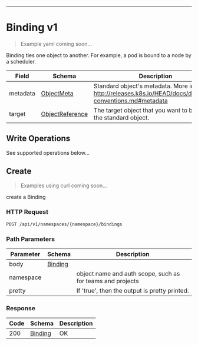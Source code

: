 

-----------

# Binding v1






> Example yaml coming soon...


Binding ties one object to another. For example, a pod is bound to a node by a scheduler.



Field        | Schema     | Description
------------ | ---------- | -----------
metadata | [ObjectMeta](#objectmeta-v1) | Standard object's metadata. More info: http://releases.k8s.io/HEAD/docs/devel/api-conventions.md#metadata
target | [ObjectReference](#objectreference-v1) | The target object that you want to bind to the standard object.





## <strong>Write Operations</strong>

See supported operations below...

## Create

> Examples using curl coming soon...

create a Binding

### HTTP Request

`POST /api/v1/namespaces/{namespace}/bindings`

### Path Parameters

Parameter    | Schema     | Description
------------ | ---------- | -----------
body | [Binding](#binding-v1) | 
namespace |  | object name and auth scope, such as for teams and projects
pretty |  | If 'true', then the output is pretty printed.


### Response

Code         | Schema     | Description
------------ | ---------- | -----------
200 | [Binding](#binding-v1) | OK




